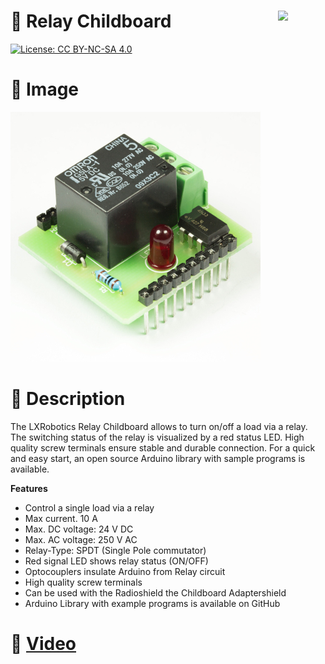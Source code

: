 <a href="https://lxrobotics.com/"><img align="right" src="https://assets.lxrobotics.com/logo-old/lxrobotics.png" width="15%"></a>
💾 Relay Childboard
===================

[![License: CC BY-NC-SA 4.0](https://img.shields.io/badge/License-CC%20BY--NC--SA%204.0-lightgrey.svg)](http://creativecommons.org/licenses/by-nc-sa/4.0/)

# 📸 Image

![LXRobotics P6_3 Relay Childboard](images/relay-childboard-side-small.jpg)

# 📂 Description

The LXRobotics Relay Childboard allows to turn on/off a load via a relay. The switching status of the relay is visualized by a red status LED. High quality screw terminals ensure stable and durable connection. For a quick and easy start, an open source Arduino library with sample programs is available.

**Features**

* Control a single load via a relay
* Max current. 10 A
* Max. DC voltage: 24 V DC
* Max. AC voltage: 250 V AC
* Relay-Type: SPDT (Single Pole commutator)
* Red signal LED shows relay status (ON/OFF)
* Optocouplers insulate Arduino from Relay circuit
* High quality screw terminals
* Can be used with the Radioshield the Childboard Adaptershield
* Arduino Library with example programs is available on GitHub

# 🎥 [Video](images/childboard_relay_demo.mp4)
